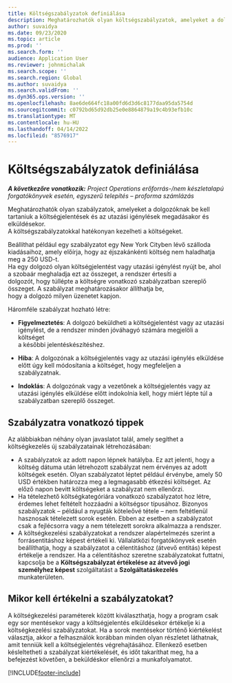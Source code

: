 ```yaml
---
title: Költségszabályzatok definiálása
description: Meghatározhatók olyan költségszabályzatok, amelyeket a dolgozóknak be kell tartaniuk a költségjelentések és az utazási igénylések megadásakor és elküldésekor.
author: suvaidya
ms.date: 09/23/2020
ms.topic: article
ms.prod: ''
ms.search.form: ''
audience: Application User
ms.reviewer: johnmichalak
ms.search.scope: ''
ms.search.region: Global
ms.author: suvaidya
ms.search.validFrom: ''
ms.dyn365.ops.version: ''
ms.openlocfilehash: 8ae6de664fc18a00fd6d3d6c8177daa95da5754d
ms.sourcegitcommit: c0792bd65d92db25e0e8864879a19c4b93efb10c
ms.translationtype: MT
ms.contentlocale: hu-HU
ms.lasthandoff: 04/14/2022
ms.locfileid: "8576917"
---
```

# <a name="define-expense-policies"></a>Költségszabályzatok definiálása

_**A következőre vonatkozik:** Project Operations erőforrás-/nem készletalapú forgatókönyvek esetén, egyszerű telepítés – proforma számlázás_

Meghatározhatók olyan szabályzatok, amelyeket a dolgozóknak be kell tartaniuk a költségjelentések és az utazási igénylések megadásakor és elküldésekor.         
A költségszabályzatokkal hatékonyan kezelheti a költségeket.         

Beállíthat például egy szabályzatot egy New York Cityben lévő szálloda kiadásaihoz, amely előírja, hogy az éjszakánkénti költség nem haladhatja meg a 250 USD-t.       
Ha egy dolgozó olyan költségjelentést vagy utazási igénylést nyújt be, ahol a szobaár meghaladja ezt az összeget, a rendszer értesíti a         
dolgozót, hogy túllépte a költségre vonatkozó szabályzatban szereplő összeget. A szabályzat meghatározásakor állíthatja be,        
hogy a dolgozó milyen üzenetet kapjon.      
        
Háromféle szabályzat hozható létre:         
        
- **Figyelmeztetés**: A dolgozó beküldheti a költségjelentést vagy az utazási igénylést, de a rendszer minden jóváhagyó számára megjelöli a költséget         
  a későbbi jelentéskészítéshez.        

- **Hiba**: A dolgozónak a költségjelentés vagy az utazási igénylés elküldése előtt úgy kell módosítania a költséget, hogy megfeleljen a szabályzatnak.        
 
 - **Indoklás**: A dolgozónak vagy a vezetőnek a költségjelentés vagy az utazási igénylés elküldése előtt indokolnia kell, hogy miért lépte túl a szabályzatban szereplő összeget.        

## <a name="policy-tips"></a>Szabályzatra vonatkozó tippek
Az alábbiakban néhány olyan javaslatot talál, amely segíthet a költségkezelés új szabályzatainak létrehozásában: 

- A szabályzatok az adott napon lépnek hatályba. Ez azt jelenti, hogy a költség dátuma után létrehozott szabályzat nem érvényes az adott költségek esetén. Olyan szabályzatot léptet például érvénybe, amely 50 USD értékben határozza meg a legmagasabb étkezési költséget. Az előző napon bevitt költségeket a szabályzat nem ellenőrzi.
- Ha tételezhető költségkategóriára vonatkozó szabályzatot hoz létre, érdemes lehet feltételt hozzáadni a költségsor típusához. Bizonyos szabályzatok – például a nyugták köteleővé tétele – nem feltétlenül hasznosak tételezett sorok esetén. Ebben az esetben a szabályzatot csak a fejlécsorra vagy a nem tételezett sorokra alkalmazza a rendszer. 
- A költségkezelési szabályzatokat a rendszer alapértelmezés szerint a forrásentitáshoz képest értékeli ki. Vállalatközi forgatókönyvek esetén beállíthatja, hogy a szabályzatot a célentitáshoz (átvevő entitás) képest értékelje a rendszer. Ha a célentitáshoz szeretne szabályzatokat futtatni, kapcsolja be a **Költségszabályzat értékelése az átvevő jogi személyhez képest** szolgáltatást a **Szolgáltatáskezelés** munkaterületen.

## <a name="when-to-evaluate-policies"></a>Mikor kell értékelni a szabályzatokat?

A költségkezelési paraméterek között kiválaszthatja, hogy a program csak egy sor mentésekor vagy a költségjelentés elküldésekor értékelje ki a költségkezelési szabályzatokat. Ha a sorok mentésekor történő kiértékelést választja, akkor a felhasználók korábban minden olyan részletet láthatnak, amit tenniük kell a költségjelentés végrehajtásához. Ellenkező esetben késleltetheti a szabályzat kiértékelését, és időt takaríthat meg, ha a befejezést követően, a beküldéskor ellenőrzi a munkafolyamatot.


[!INCLUDE[footer-include](../includes/footer-banner.md)]